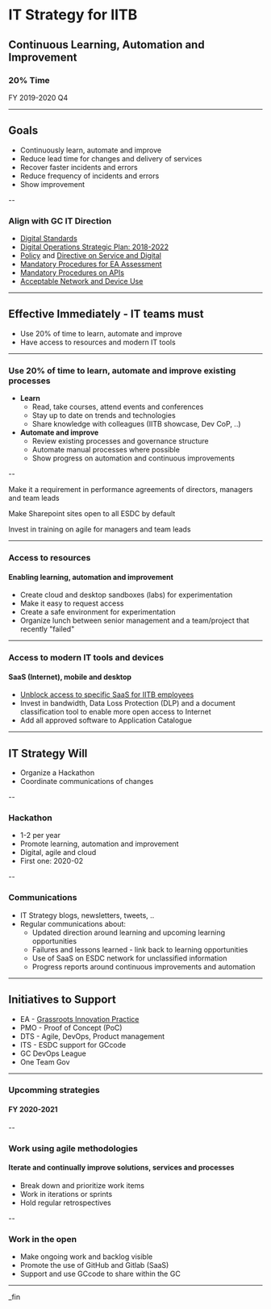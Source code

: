 # IT Strategy for IITB

## Continuous Learning, Automation and Improvement

### 20% Time

FY 2019-2020 Q4

---

## Goals

- Continuously learn, automate and improve
- Reduce lead time for changes and delivery of services
- Recover faster incidents and errors
- Reduce frequency of incidents and errors
- Show improvement

--

### Align with GC IT Direction

- [Digital Standards](https://www.canada.ca/en/government/system/digital-government/government-canada-digital-standards.html)
- [Digital Operations Strategic Plan: 2018-2022](https://www.canada.ca/en/government/system/digital-government/digital-operations-strategic-plan-2018-2022.html)
- [Policy](https://www.tbs-sct.gc.ca/pol/doc-eng.aspx?id=32603) and [Directive on Service and Digital](https://www.tbs-sct.gc.ca/pol/doc-eng.aspx?id=32601)
- [Mandatory Procedures for EA Assessment](https://www.tbs-sct.gc.ca/pol/doc-eng.aspx?id=32602)
- [Mandatory Procedures on APIs](https://www.tbs-sct.gc.ca/pol/doc-eng.aspx?id=32604)
- [Acceptable Network and Device Use](https://www.tbs-sct.gc.ca/pol/doc-eng.aspx?id=32605)

---

## Effective Immediately - IT teams must

- Use 20% of time to learn, automate and improve
- Have access to resources and modern IT tools

---

### Use 20% of time to learn, automate and improve existing processes

- **Learn**
  - Read, take courses, attend events and conferences
  - Stay up to date on trends and technologies
  - Share knowledge with colleagues (IITB showcase, Dev CoP, ..)
- **Automate and improve**
  - Review existing processes and governance structure
  - Automate manual processes where possible
  - Show progress on automation and continuous improvements

--

Make it a requirement in performance agreements of directors, managers and team leads

Make Sharepoint sites open to all ESDC by default

Invest in training on agile for managers and team leads

---

### Access to resources

#### Enabling learning, automation and improvement

- Create cloud and desktop sandboxes (labs) for experimentation
- Make it easy to request access
- Create a safe environment for experimentation
- Organize lunch between senior management and a team/project that recently "failed"

---

### Access to modern IT tools and devices

#### SaaS (Internet), mobile and desktop

- [Unblock access to specific SaaS for IITB employees](web-services-access.html)
- Invest in bandwidth, Data Loss Protection (DLP) and a document classification tool to enable more open access to Internet
- Add all approved software to Application Catalogue

---

## IT Strategy Will

- Organize a Hackathon
- Coordinate communications of changes

--

### Hackathon

- 1-2 per year
- Promote learning, automation and improvement
- Digital, agile and cloud
- First one: 2020-02

--

### Communications

- IT Strategy blogs, newsletters, tweets, ..
- Regular communications about:
  - Updated direction around learning and upcoming learning opportunities
  - Failures and lessons learned - link back to learning opportunities
  - Use of SaaS on ESDC network for unclassified information
  - Progress reports around continuous improvements and automation

---

## Initiatives to Support

- EA - [Grassroots Innovation Practice](http://dialogue/grp/IP/SitePages/Grassroots%20Innovation%20Practice.aspx)
- PMO - Proof of Concept (PoC)
- DTS - Agile, DevOps, Product management
- ITS - ESDC support for GCcode
- GC DevOps League
- One Team Gov

---

### Upcomming strategies

#### FY 2020-2021

--

### Work using agile methodologies

#### Iterate and continually improve solutions, services and processes

- Break down and prioritize work items
- Work in iterations or sprints
- Hold regular retrospectives

--

### Work in the open

- Make ongoing work and backlog visible
- Promote the use of GitHub and Gitlab (SaaS)
- Support and use GCcode to share within the GC

---

_fin

